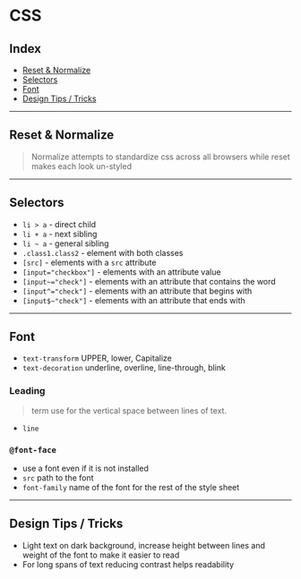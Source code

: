 <!-- omit in toc -->
# CSS

<!-- omit in toc -->
## Index

- [Reset & Normalize](#reset--normalize)
- [Selectors](#selectors)
- [Font](#font)
- [Design Tips / Tricks](#design-tips--tricks)

---

## Reset & Normalize

> Normalize attempts to standardize css across all browsers while reset makes each look un-styled

---

## Selectors

- `li > a` - direct child
- `li + a` - next sibling
- `li ~ a` - general sibling
- `.class1.class2` - element with both classes
- `[src]` - elements with a `src` attribute
- `[input="checkbox"]` - elements with an attribute value
- `[input~="check"]` - elements with an attribute that contains the word
- `[input^="check"]` - elements with an attribute that begins with
- `[input$~"check"]` - elements with an attribute that ends with

---

## Font

- `text-transform` UPPER, lower, Capitalize
- `text-decoration` underline, overline, line-through, blink

<!-- omit in toc -->
### Leading

> term use for the vertical space between lines of text.

- `line`

<!-- omit in toc -->
### `@font-face`

- use a font even if it is not installed
- `src` path to the font
- `font-family` name of the font for the rest of the style sheet

---

## Design Tips / Tricks

- Light text on dark background, increase height between lines and weight of the font to make it easier to read
- For long spans of text reducing contrast helps readability
